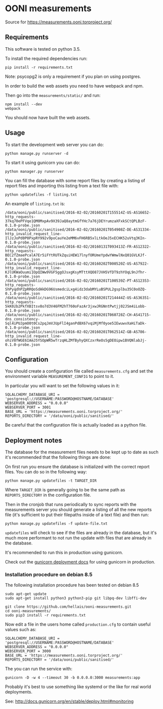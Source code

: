 # OONI measurements

Source for https://measurements.ooni.torproject.org/

## Requirements

This software is tested on python 3.5.

To install the required dependencies run:

```
pip install -r requirements.txt
```

Note: psycopg2 is only a requirement if you plan on using postgres.

In order to build the web assets you need to have webpack and npm.

Then go into the `measurements/static/` and run:

```
npm install --dev
webpack
```

You should now have built the web assets.

## Usage

To start the development web server you can do:

```
python manage.py runserver -d
```

To start it using gunicorn you can do:

```
python manager.py runserver
```

You can fill the database with some report files by creating a listing of
report files and importing this listing from a text file with:

```
python updatefiles -f listing.txt
```

An example of `listing.txt` is:

```
/data/ooni/public/sanitised/2016-02-02/20160201T155514Z-US-AS16652-http_requests-37kq70ePFVqe1QM0MxpAv9X39JaQ8aytmGfYHc7a76jDEYrumzaXFxkSCtQPLBzF-0.1.0-probe.json
/data/ooni/public/sanitised/2016-02-02/20160201T054908Z-DE-AS31334-http_invalid_request_line-IlJzJoPd0P0PxpRY992v9poCauYe2eMM6vFH6RB5xlLtkOeJ5xECHK52uVtq3KIn-0.1.0-probe.json
/data/ooni/public/sanitised/2016-02-02/20160131T093413Z-FR-AS12322-http_requests-BEC2fZmaePcalA7Er5iFYtRUTkZquiHEW17lnyfORUmeYpdwYWmwlNxQ01GVLKJf-0.1.0-probe.json
/data/ooni/public/sanitised/2016-02-02/20160202T000520Z-US-AS7922-http_invalid_request_line-KJlUKWaOuumi1OpQIWw9VGF5ggOJsxgKsyMTttXQO87JVH5VfDT9zhYOqL9nJfhr-0.1.0-probe.json
/data/ooni/public/sanitised/2016-02-02/20160201T100539Z-PT-AS12353-http_requests-ShPyqdhPZpRRQoSdAkDG96UsmedciLxg4idz3dabMYLuBSPUL2gsplbu35C0oOZQ-0.1.0-probe.json
/data/ooni/public/sanitised/2016-02-02/20160201T214444Z-US-AS36351-http_requests-5kK0zb2PkfXBItsv8o7d3V46FM2hT760oFazAr3jxwJRGNntPwtjj02JSm4iLobb-0.1.0-probe.json
/data/ooni/public/sanitised/2016-02-02/20160201T060728Z-CH-AS41715-dns_consistency-Sql4iPUJpmO0t0Cs2pqJmVJUpFlI4ganPdBX67vqiMjMf0yoe5IEwuwvXaHiTaDk-0.1.0-probe.json
/data/ooni/public/sanitised/2016-02-02/20160201T062514Z-GB-AS786-http_invalid_request_line-ohiV8fWGE6IAmJ5YSOpWR5wTrzqHLZMfByhyQXCzxrReOs5gDEOipw1BVQNlabJj-0.1.0-probe.json
```

## Configuration

You should create a configuration file called `measurements.cfg` and set
the environment variable `MEASUREMENT_CONFIG` to point to it.

In particular you will want to set the following values in it:

```
SQLALCHEMY_DATABASE_URI = 'postgresql://USERNAME:PASSWORD@HOSTNAME/DATABASE'
WEBSERVER_ADDRESS = "0.0.0.0"
WEBSERVER_PORT = 3001
BASE_URL = 'https://measurements.ooni.torproject.org/'
REPORTS_DIRECTORY = '/data/ooni/public/sanitised/'
```

Be careful that the configuration file is actually loaded as a python file.

## Deployment notes

The database for the measurement files needs to be kept up to date as such it's
recommended that the following things are done:

On first run you ensure the database is initialized with the correct
report files.
You can do so in the following way:
```
python manage.py updatefiles -t TARGET_DIR
```
Where `TARGET_DIR` is generally going to be the same path as
`REPORTS_DIRECTORY` in the configuration file.

Then in the cronjob that runs periodically to sync reports with the
measurements server you should generate a listing of all the new reports file
(it's sufficient to put their filepaths inside of a text file) and then
run:

```
python manage.py updatefiles -f update-file.txt
```

`updatefiles` will check to see if the files are already in the database, but
it's much more performant to not run the update with files that are already in
the database.

It's recommended to run this in production using gunicorn.

Check out the [gunicorn deployment
docs](http://docs.gunicorn.org/en/stable/deploy.html) for using gunicorn in
production.

### Installation procedure on debian 8.5

The following installation procedure has been tested on debian 8.5

```
sudo apt-get update
sudo apt-get install python3 python3-pip git libpq-dev libffi-dev

git clone https://github.com/hellais/ooni-measurements.git
cd ooni-measurements/
sudo pip3 install -r requirements.txt
```

Now edit a file in the users home called `production.cfg` to contain useful
values such as:

```
SQLALCHEMY_DATABASE_URI = 'postgresql://USERNAME:PASSWORD@HOSTNAME/DATABASE'
WEBSERVER_ADDRESS = "0.0.0.0"
WEBSERVER_PORT = 3000
BASE_URL = 'https://measurements.ooni.torproject.org/'
REPORTS_DIRECTORY = '/data/ooni/public/sanitised/'
```

The you can run the service with:
```
gunicorn -D -w 4 --timeout 30 -b 0.0.0.0:3000 measurements:app
```

Probably it's best to use something like systemd or the like for real world deployments.

See: http://docs.gunicorn.org/en/stable/deploy.html#monitoring
